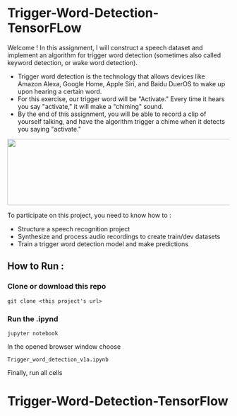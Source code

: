 # Trigger-Word-Detection-TensorFLow


Welcome ! 
In this assignment, I will construct a speech dataset and implement an algorithm for trigger word detection (sometimes also called keyword detection, or wake word detection). 

* Trigger word detection is the technology that allows devices like Amazon Alexa, Google Home, Apple Siri, and Baidu DuerOS to wake up upon hearing a certain word.  
* For this exercise, our trigger word will be "Activate." Every time it hears you say "activate," it will make a "chiming" sound. 
* By the end of this assignment, you will be able to record a clip of yourself talking, and have the algorithm trigger a chime when it detects you saying "activate." 
<img src="https://user-images.githubusercontent.com/25617530/93671459-d77f0980-faab-11ea-8b81-ceccc6868b3f.png" style="width:1000px;height:150px;">

To participate on this project, you need to know how to :
- Structure a speech recognition project
- Synthesize and process audio recordings to create train/dev datasets
- Train a trigger word detection model and make predictions

## How to Run :
### Clone or download this repo
```
git clone <this project's url>
```
### Run the .ipynd
```
jupyter notebook

```
In the opened browser window choose

```
Trigger_word_detection_v1a.ipynb
```

Finally, run all cells 

# Trigger-Word-Detection-TensorFlow
